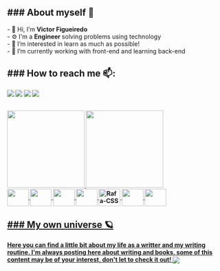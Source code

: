 <h2><strong> ### About myself</strong> 🙂</h2>
- 👋 Hi, I’m <strong> Victor Figueiredo </strong> <br>
- ⚙️ I'm a <strong> Engineer </strong> solving problems using technology<br>
- 👀 I’m interested in learn as much as possible!<br>
- 🌱 I’m currently working with front-end and learning back-end<br>

##
<h2><strong> ### How to reach me <strong>📫:</h2> 
<div> 
 <a href='mailto:figtreevic@gmail.com'><img src='https://img.shields.io/badge/Gmail-D14836?style=for-the-badge&logo=gmail&logoColor=white' target='_blank'></a>
  <a href='www.slack.com'><img src='https://img.shields.io/badge/Slack-4A154B?style=for-the-badge&logo=slack&logoColor=white' target='_blank'></a>
  <a href='https://www.instagram.com/figtreevic/'><img src='https://img.shields.io/badge/Instagram-E4405F?style=for-the-badge&logo=instagram&logoColor=white' target='_blank'></a>
  <a href='linkedin.com/in/victorfigtree'><img src='https://img.shields.io/badge/LinkedIn-0077B5?style=for-the-badge&logo=linkedin&logoColor=white' target='_blanl'></a>
 </div>

## 

<div>
  <a href="http://beacons.ai/figtreevic">
    <img height="180em" src="https://github-readme-stats.vercel.app/api?username=figtreevic&show_icons=true&theme=merko&include_all_commits=true&count_private=true">
    <img height="180em" src="https://github-readme-stats.vercel.app/api/top-langs/?username=figtreevic&layout=compact&langs_count=16&theme=merko">
 </div>
 
 <div style="display:inline_block"<br>
   <img align='center' height='40' width='50' src="https://cdn.jsdelivr.net/gh/devicons/devicon/icons/csharp/csharp-original.svg" />
   <img align='center' height='40' width='50' src="https://cdn.jsdelivr.net/gh/devicons/devicon/icons/dotnetcore/dotnetcore-original.svg" />
   <img align='center' height='40' width='50' src="https://cdn.jsdelivr.net/gh/devicons/devicon/icons/javascript/javascript-original.svg" />
 <img align='center' height='40' width='50' src="https://cdn.jsdelivr.net/gh/devicons/devicon/icons/html5/html5-original.svg" />
  <img align='center' alt='Rafa-CSS' height='40' width='50' src="https://cdn.jsdelivr.net/gh/devicons/devicon/icons/css3/css3-original.svg"/>
   <img align='center' height='40' width='50' src="https://cdn.jsdelivr.net/gh/devicons/devicon/icons/nodejs/nodejs-original.svg" />
  <img align='center' height='40' width='50' src="https://cdn.jsdelivr.net/gh/devicons/devicon/icons/react/react-original.svg" />
 </div>
 
##

<section class="blog">
  <h2 color="blue"><strong> ### My own universe </strong> 🪐</h2>
    Here you can find a little bit about my life as a writter and my writing routine.
    I'm always posting here about writing and books, some of this content may be of your interest, don't let to check it out!
    <a href='www.figtreevic.ca' target='_blank'><img align="center" src="https://static.wixstatic.com/media/8536f5_a8bc3b685064432facfaf0e776ca2a1d~mv2.jpg/v1/fill/w_940,h_450,al_c,q_90,enc_auto/8536f5_a8bc3b685064432facfaf0e776ca2a1d~mv2.jpg"></a>
  </section>
  

<!---
figtreevic/figtreevic is a ✨ special ✨ repository because its `README.md` (this file) appears on your GitHub profile.
You can click the Preview link to take a look at your changes.
--->
